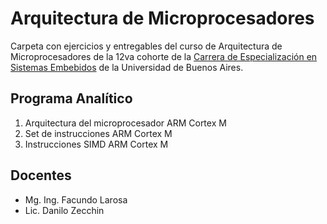 # Arquitectura de Microprocesadores

Carpeta con ejercicios y entregables del curso de Arquitectura de Microprocesadores de la 12va cohorte de la [Carrera de Especialización en Sistemas Embebidos](http://laboratorios.fi.uba.ar/lse/especializacion.html#Carrera_Especializacion_Sistemas_Embebidos) de la Universidad de Buenos Aires.

## Programa Analítico

1. Arquitectura del microprocesador ARM Cortex M
2. Set de instrucciones ARM Cortex M
3. Instrucciones SIMD ARM Cortex M

## Docentes

- Mg. Ing. Facundo Larosa
- Lic. Danilo Zecchin